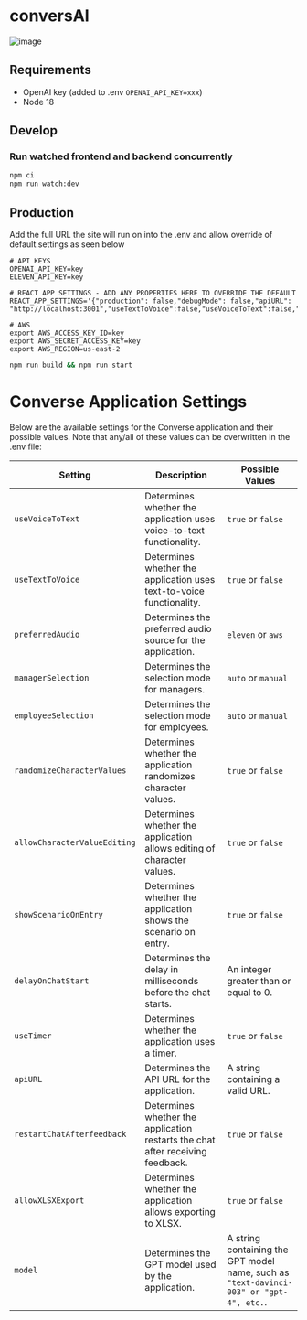 # conversAI
![image](https://user-images.githubusercontent.com/1352590/223443413-f5ae387f-837b-4e9a-b297-fd68ed46487e.png)


## Requirements

- OpenAI key (added to .env `OPENAI_API_KEY=xxx`)
- Node 18

## Develop


### Run watched frontend and backend concurrently
```sh
npm ci
npm run watch:dev
```

## Production

Add the full URL the site will run on into the .env and allow override of default.settings as seen below
```
# API KEYS
OPENAI_API_KEY=key
ELEVEN_API_KEY=key

# REACT APP SETTINGS - ADD ANY PROPERTIES HERE TO OVERRIDE THE DEFAULT
REACT_APP_SETTINGS='{"production": false,"debugMode": false,"apiURL": "http://localhost:3001","useTextToVoice":false,"useVoiceToText":false,"managerSelection":"auto","employeeSelection":"auto"}'

# AWS
export AWS_ACCESS_KEY_ID=key
export AWS_SECRET_ACCESS_KEY=key
export AWS_REGION=us-east-2

```

```sh
npm run build && npm run start
```


# Converse Application Settings

Below are the available settings for the Converse application and their possible values.
Note that any/all of these values can be overwritten in the .env file:

| Setting | Description | Possible Values |
| ------- | ----------- | --------------- |
| `useVoiceToText` | Determines whether the application uses voice-to-text functionality. | `true` or `false` |
| `useTextToVoice` | Determines whether the application uses text-to-voice functionality. | `true` or `false` |
| `preferredAudio` | Determines the preferred audio source for the application. | `eleven` or `aws` |
| `managerSelection` | Determines the selection mode for managers. | `auto` or `manual` |
| `employeeSelection` | Determines the selection mode for employees. | `auto` or `manual` |
| `randomizeCharacterValues` | Determines whether the application randomizes character values. | `true` or `false` |
| `allowCharacterValueEditing` | Determines whether the application allows editing of character values. | `true` or `false` |
| `showScenarioOnEntry` | Determines whether the application shows the scenario on entry. | `true` or `false` |
| `delayOnChatStart` | Determines the delay in milliseconds before the chat starts. | An integer greater than or equal to 0. |
| `useTimer` | Determines whether the application uses a timer. | `true` or `false` |
| `apiURL` | Determines the API URL for the application. | A string containing a valid URL. |
| `restartChatAfterfeedback` | Determines whether the application restarts the chat after receiving feedback. | `true` or `false` |
| `allowXLSXExport` | Determines whether the application allows exporting to XLSX. | `true` or `false` |
| `model` | Determines the GPT model used by the application. | A string containing the GPT model name, such as `"text-davinci-003" or "gpt-4", etc.`.


